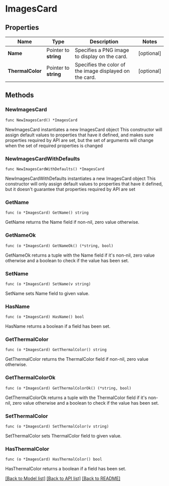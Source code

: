 # ImagesCard

## Properties

Name | Type | Description | Notes
------------ | ------------- | ------------- | -------------
**Name** | Pointer to **string** | Specifies a PNG image to display on the card. | [optional] 
**ThermalColor** | Pointer to **string** | Specifies the color of the image displayed on the card. | [optional] 

## Methods

### NewImagesCard

`func NewImagesCard() *ImagesCard`

NewImagesCard instantiates a new ImagesCard object
This constructor will assign default values to properties that have it defined,
and makes sure properties required by API are set, but the set of arguments
will change when the set of required properties is changed

### NewImagesCardWithDefaults

`func NewImagesCardWithDefaults() *ImagesCard`

NewImagesCardWithDefaults instantiates a new ImagesCard object
This constructor will only assign default values to properties that have it defined,
but it doesn't guarantee that properties required by API are set

### GetName

`func (o *ImagesCard) GetName() string`

GetName returns the Name field if non-nil, zero value otherwise.

### GetNameOk

`func (o *ImagesCard) GetNameOk() (*string, bool)`

GetNameOk returns a tuple with the Name field if it's non-nil, zero value otherwise
and a boolean to check if the value has been set.

### SetName

`func (o *ImagesCard) SetName(v string)`

SetName sets Name field to given value.

### HasName

`func (o *ImagesCard) HasName() bool`

HasName returns a boolean if a field has been set.

### GetThermalColor

`func (o *ImagesCard) GetThermalColor() string`

GetThermalColor returns the ThermalColor field if non-nil, zero value otherwise.

### GetThermalColorOk

`func (o *ImagesCard) GetThermalColorOk() (*string, bool)`

GetThermalColorOk returns a tuple with the ThermalColor field if it's non-nil, zero value otherwise
and a boolean to check if the value has been set.

### SetThermalColor

`func (o *ImagesCard) SetThermalColor(v string)`

SetThermalColor sets ThermalColor field to given value.

### HasThermalColor

`func (o *ImagesCard) HasThermalColor() bool`

HasThermalColor returns a boolean if a field has been set.


[[Back to Model list]](../README.md#documentation-for-models) [[Back to API list]](../README.md#documentation-for-api-endpoints) [[Back to README]](../README.md)


